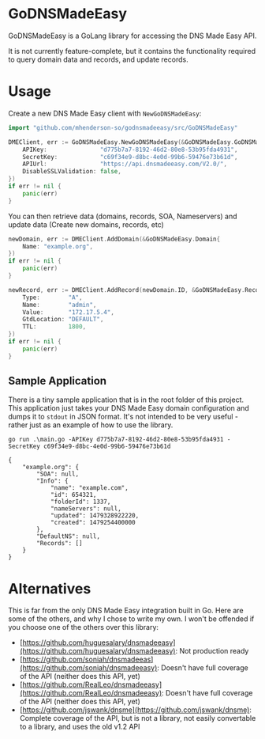 # GoDNSMadeEasy
GoDNSMadeEasy is a GoLang library for accessing the DNS Made Easy API.

It is not currently feature-complete, but it contains the functionality required
to query domain data and records, and update records.

# Usage

Create a new DNS Made Easy client with `NewGoDNSMadeEasy`:
```Go
import "github.com/mhenderson-so/godnsmadeeasy/src/GoDNSMadeEasy"

DMEClient, err := GoDNSMadeEasy.NewGoDNSMadeEasy(&GoDNSMadeEasy.GoDNSMadeEasy{
    APIKey:               "d775b7a7-8192-46d2-80e8-53b95fda4931",
    SecretKey:            "c69f34e9-d8bc-4e0d-99b6-59476e73b61d",
    APIUrl:               "https://api.dnsmadeeasy.com/V2.0/",
    DisableSSLValidation: false,
})
if err != nil {
    panic(err)
}

```
You can then retrieve data (domains, records, SOA, Nameservers) and update data (Create new domains, records, etc)

```Go
newDomain, err := DMEClient.AddDomain(&GoDNSMadeEasy.Domain{
    Name: "example.org",
})
if err != nil {
    panic(err)
}

newRecord, err := DMEClient.AddRecord(newDomain.ID, &GoDNSMadeEasy.Record{
    Type:        "A",
    Name:        "admin",
    Value:       "172.17.5.4",
    GtdLocation: "DEFAULT",
    TTL:         1800,
})
if err != nil {
    panic(err)
}
```

## Sample Application

There is a tiny sample application that is in the root folder of this project. This application just takes
your DNS Made Easy domain configuration and dumps it to `stdout` in JSON format. It's not intended to be
very useful - rather just as an example of how to use the library.

```
go run .\main.go -APIKey d775b7a7-8192-46d2-80e8-53b95fda4931 -SecretKey c69f34e9-d8bc-4e0d-99b6-59476e73b61d

{
	"example.org": {
		"SOA": null,
		"Info": {
			"name": "example.com",
			"id": 654321,
			"folderId": 1337,
			"nameServers": null,
			"updated": 1479328922220,
			"created": 1479254400000
		},
		"DefaultNS": null,
		"Records": []
	}
}
```

# Alternatives

This is far from the only DNS Made Easy integration built in Go. Here are some of the others,
and why I chose to write my own. I won't be offended if you choose one of the others over this library:

- [https://github.com/huguesalary/dnsmadeeasy](https://github.com/huguesalary/dnsmadeeasy): Not production ready
- [https://github.com/soniah/dnsmadeeas](https://github.com/soniah/dnsmadeeasy): Doesn't have full coverage of the API (neither does this API, yet) 
- [https://github.com/RealLeo/dnsmadeeasy](https://github.com/RealLeo/dnsmadeeasy): Doesn't have full coverage of the API (neither does this API, yet)
- [https://github.com/jswank/dnsme](https://github.com/jswank/dnsme): Complete coverage of the API, but is not a library, not easily convertable to a library, and uses the old v1.2 API